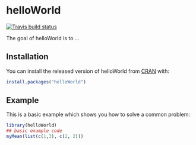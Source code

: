 
# helloWorld

<!-- badges: start -->
[![Travis build status](https://travis-ci.org/RNabla/r-advanced.svg?branch=master)](https://travis-ci.org/RNabla/r-advanced)
<!-- badges: end -->

The goal of helloWorld is to ...

## Installation

You can install the released version of helloWorld from [CRAN](https://CRAN.R-project.org) with:

``` r
install.packages("helloWorld")
```

## Example

This is a basic example which shows you how to solve a common problem:

``` r
library(helloWorld)
## basic example code
myMean(list(c(1,3), c(2, 2)))
```

